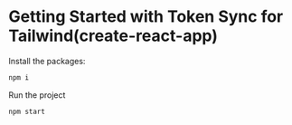 # Getting Started with Token Sync for Tailwind(create-react-app)


Install the packages:
```sh
npm i
```

Run the project
```sh
npm start
```

